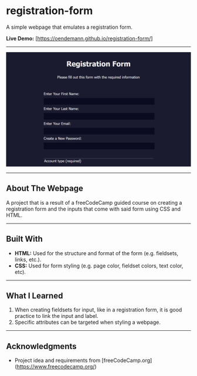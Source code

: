 # registration-form

A simple webpage that emulates a registration form.

**Live Demo:** [https://oendemann.github.io/registration-form/]

---

![registration-form screenshot](image.png)

---

## About The Webpage

A project that is a result of a freeCodeCamp guided course on creating a registration form and the inputs that come with said form using CSS and HTML.

---

## Built With

* **HTML:** Used for the structure and format of the form (e.g. fieldsets, links, etc.).
* **CSS:** Used for form styling (e.g. page color, fieldset colors, text color, etc).

---

## What I Learned

1. When creating fieldsets for input, like in a registration form, it is good practice to link the input and label.
2. Specific attributes can be targeted when styling a webpage.

---

## Acknowledgments

* Project idea and requirements from [freeCodeCamp.org]
(https://www.freecodecamp.org/)